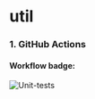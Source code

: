 # util
### 1. GitHub Actions
#### Workflow badge:
![Unit-tests](https://github.com/NoemiF3/util/actions/workflows/unit-test.yml/badge.svg)
